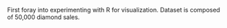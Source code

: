 First foray into experimenting with R for visualization. Dataset is composed of 50,000 diamond sales.
